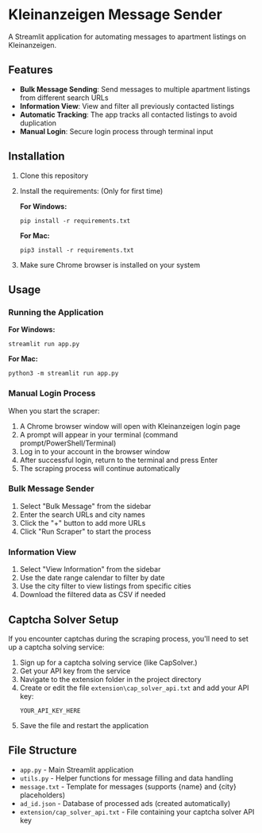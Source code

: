 # Kleinanzeigen Message Sender

A Streamlit application for automating messages to apartment listings on Kleinanzeigen.

## Features

- **Bulk Message Sending**: Send messages to multiple apartment listings from different search URLs
- **Information View**: View and filter all previously contacted listings
- **Automatic Tracking**: The app tracks all contacted listings to avoid duplication
- **Manual Login**: Secure login process through terminal input

## Installation

1. Clone this repository
2. Install the requirements: (Only for first time)

   **For Windows:**
   ```
   pip install -r requirements.txt
   ```

   **For Mac:**
   ```
   pip3 install -r requirements.txt
   ```

3. Make sure Chrome browser is installed on your system

## Usage

### Running the Application

**For Windows:**
```
streamlit run app.py
```

**For Mac:**
```
python3 -m streamlit run app.py
```

### Manual Login Process

When you start the scraper:
1. A Chrome browser window will open with Kleinanzeigen login page
2. A prompt will appear in your terminal (command prompt/PowerShell/Terminal)
3. Log in to your account in the browser window
4. After successful login, return to the terminal and press Enter
5. The scraping process will continue automatically

### Bulk Message Sender

1. Select "Bulk Message" from the sidebar
2. Enter the search URLs and city names
3. Click the "+" button to add more URLs
4. Click "Run Scraper" to start the process

### Information View

1. Select "View Information" from the sidebar
2. Use the date range calendar to filter by date
3. Use the city filter to view listings from specific cities
4. Download the filtered data as CSV if needed

## Captcha Solver Setup

If you encounter captchas during the scraping process, you'll need to set up a captcha solving service:

1. Sign up for a captcha solving service (like CapSolver.)
2. Get your API key from the service
3. Navigate to the extension folder in the project directory
4. Create or edit the file `extension\cap_solver_api.txt` and add your API key:
   ```
   YOUR_API_KEY_HERE
   ```
5. Save the file and restart the application

## File Structure

- `app.py` - Main Streamlit application
- `utils.py` - Helper functions for message filling and data handling
- `message.txt` - Template for messages (supports {name} and {city} placeholders)
- `ad_id.json` - Database of processed ads (created automatically)
- `extension/cap_solver_api.txt` - File containing your captcha solver API key 